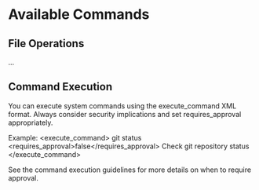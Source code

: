 # Available Commands

## File Operations
...

## Command Execution
You can execute system commands using the execute_command XML format. Always consider security implications and set requires_approval appropriately.

Example:
<execute_command>
<command>git status</command>
<requires_approval>false</requires_approval>
<description>Check git repository status</description>
</execute_command>

See the command execution guidelines for more details on when to require approval.